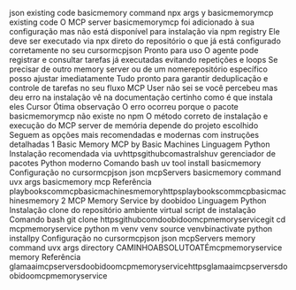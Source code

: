 json
  existing code 
basicmemory 
command npx
args y basicmemorymcp
  existing code 
O MCP server basicmemorymcp foi adicionado à sua configuração mas não está disponível para instalação via npm registry Ele deve ser executado via npx direto do repositório  o que já está configurado corretamente no seu cursormcpjson
 Pronto para uso
 O agente pode registrar e consultar tarefas já executadas evitando repetições e loops
 Se precisar de outro memory server ou de um nomerepositório específico posso ajustar imediatamente
Tudo pronto para garantir deduplicação e controle de tarefas no seu fluxo MCP
User
não sei se você percebeu mas deu erro na instalação vê na documentação certinho como é que instala eles
Cursor
Ótima observação O erro ocorreu porque o pacote basicmemorymcp não existe no npm O método correto de instalação e execução do MCP server de memória depende do projeto escolhido Seguem as opções mais recomendadas e modernas com instruções detalhadas
 1 Basic Memory MCP by Basic Machines
 Linguagem Python
 Instalação recomendada via uvhttpsgithubcomastralshuv gerenciador de pacotes Python moderno
 Comando
bash
uv tool install basicmemory
 Configuração no cursormcpjson
json
mcpServers 
basicmemory 
command uvx
args basicmemory mcp
 Referência playbookscommcpbasicmachinesmemoryhttpsplaybookscommcpbasicmachinesmemory
 2 MCP Memory Service by doobidoo
 Linguagem Python
 Instalação clone do repositório  ambiente virtual  script de instalação
 Comando
bash
git clone httpsgithubcomdoobidoomcpmemoryservicegit
cd mcpmemoryservice
python m venv venv
source venvbinactivate
python installpy
 Configuração no cursormcpjson
json
mcpServers 
memory 
command uvx
args 
directory
CAMINHOABSOLUTOATÉmcpmemoryservice
memory
 Referência glamaaimcpserversdoobidoomcpmemoryservicehttpsglamaaimcpserversdoobidoomcpmemoryservice